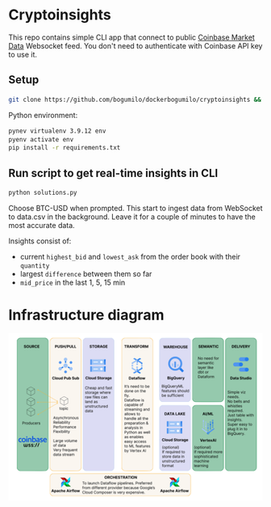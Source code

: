 # Cryptoinsights
This repo contains simple CLI app that connect to public [Coinbase Market
Data](https://docs.cloud.coinbase.com/exchange/docs/websocket-overview)
Websocket feed. You don't need to authenticate with Coinbase API key to
use it.

## Setup
```bash
git clone https://github.com/bogumilo/dockerbogumilo/cryptoinsights && cd cryptoinsights
```
Python environment:
```bash
pynev virtualenv 3.9.12 env
pyenv activate env
pip install -r requirements.txt
```

 ## Run script to get real-time insights in CLI
```py
python solutions.py
```

Choose BTC-USD when prompted. This start to ingest data from WebSocket to data.csv in the background.
Leave it for a couple of minutes to have the most accurate data.

Insights consist of:
- current  `highest_bid` and `lowest_ask` from the order book with their `quantity`
- largest `difference` between them so far
-  `mid_price` in the last 1, 5, 15 min


# Infrastructure diagram
![diagram](diagram.png)
